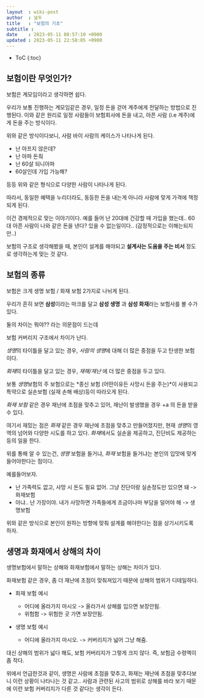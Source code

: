 ```yaml
---
layout  : wiki-post
author  : 널두
title   : "보험의 기초"
subtitle : 
date    : 2023-05-11 08:57:10 +0900
updated : 2023-05-11 22:58:05 +0900
---
```

* ToC
{:toc}

## 보험이란 무엇인가?
보험은 계모임이라고 생각하면 쉽다.

우리가 보통 진행하는 계모임같은 경우, 일정 돈을 걷어 계주에게 전달하는 방법으로 진행된다.
이와 같은  원리로 일정 사람들이 보험회사에 돈을 내고, 아픈 사람 (i.e 계주)에게 돈을 주는 방식이다.

위와 같은 방식이다보니, 사람 바이 사람의 케이스가 나타나게 된다.

* 난 아프지 않은데?
* 난 아파 돈줘
* 난 60살 되니아파
* 60살인데 가입 가능해?

등등 위와 같은 형식으로 다양한 사람이 나타나게 된다.

따라서, 동일한 혜택을 누리더라도, 동등한 돈을 내는게 아니라 사람에 맞게 가격에 책정되게 된다.

이건 경제적으로 맞는 이야기이다. 예를 들어 난 20대에 건강할 때 가입을 했는데.. 60대 아픈 사람이 나와 같은 돈을 낸다? 있을 수 없는일이다..
(감정적으로는 이해는되지만..)

보험의 구조로 생각해봤을 때, 본인이 설계를 해야되고 **설계사는 도움을 주는 비서** 정도로 생각하는게 맞는 것 같다.

## 보험의 종류
보험은 크게 생명 보험 / 화재 보험 2가지로 나뉘게 된다.

우리가 흔히 보면 **삼성**이라는 마크를 달고 **삼성 생명** 과 **삼성 화재**라는 보험사를 볼 수가 있다.

둘의 차이는 뭐야?? 라는 의문점이 드는데

보험 커버리지 구조에서 차이가 난다.

*생명*의 타이틀을 달고 있는 경우, *사람의 생명*에 대해 더 많은 중점을 두고 탄생한 보험이다.

*화재*의 타이틀을 달고 있는 경우, *재해/재난* 에 더 많은 중점을 두고 있다.

보통 *생명*보험의 주 보험으로는 *종신 보험 (어떤이유든 사망시 돈을 주는)*이 사용되고 특약으로 실손보험 (실재 손해 배상)등이 따라오게 된다.

*화재 보험* 같은 경우 재난에 초점을 맞추고 있어, 재난이 발생했을 경우 +a 의 돈을 받을 수 있다.

여기서 재밌는 점은 *화재* 같은 경우 재난에 초점을 맞추고 만들어졌지만, 현재 *생명*의 영역의 넘어와 다양한 시도를 하고 있다. *화재*에서도 실손을 제공하고, 진단비도 제공하는 등의 일을 한다.

위를 통해 알 수 있는건, *생명* 보험을 들거냐, *화재* 보험을 들거냐는 본인의 입맛에 맞게 들어야한다는 점이다.

예를들어보자.

* 난 가족력도 없고, 사망 시 돈도 필요 없어. 그냥 진단이랑 실손정도만 있으면 돼 -> 화재보험
* 아냐.. 난 가장이야. 내가 사망하면 가족들에게 조금이나마 부담을 덜어야 해 -> 생명보험

위와 같은 방식으로 본인이 원하는 방향에 맞춰 설계를 해야한다는 점을 상기시키도록 하자.

## 생명과 화재에서 상해의 차이
생명보험에서 말하는 상해와 화재보험에서 말하는 상해는 차이가 있다.

화재보험 같은 경우, 좀 더 재난에 초점이 맞춰져있기 때문에 상해의 범위가 디테일하다. 

* 화재 보험 예시
  * 어디에 올라가지 마시오 -> 올라가서 상해를 입으면 보장안됨.
  * 위험함 -> 위험한 곳 가면 보장안됨.

* 생명 보험 예시
  * 어디에 올라가지 마시오. -> 커버리지가 넓어 그냥 해줌.

대신 상해의 범위가 넓다 해도, 보험 커버리지가 그렇게 크지 않다. 즉, 보험금 수령액이 좀 작다.

위에서 언급한것과 같이, 생명은 사람에 초점을 맞추고, 화재는 재난에 초점을 맞추다보니 이런 상황이 나타나는 것 같고.. 사람과 관련된 사고의 범위로 상해를 바라 보기 때문에 이런 보험 커버리지가 다른 것 같다는 생각이 든다.
